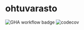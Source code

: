 # ohtuvarasto

![GHA workflow badge](https://github.com/yogajones/ohtuvarasto/workflows/CI/badge.svg)
![codecov](https://codecov.io/gh/yogajones/ohtuvarasto/graph/badge.svg?token=UIL2AKMRL8)
